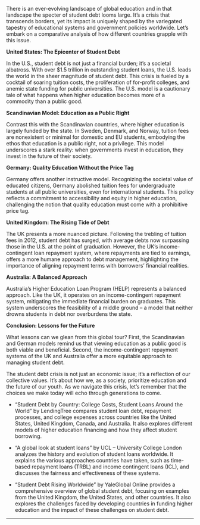 There is an ever-evolving landscape of global education and in that landscape the specter of student debt looms large. It’s a crisis that transcends borders, yet its impact is uniquely shaped by the variegated tapestry of educational systems and government policies worldwide. Let’s embark on a comparative analysis of how different countries grapple with this issue.

**United States: The Epicenter of Student Debt**

In the U.S., student debt is not just a financial burden; it’s a societal albatross. With over $1.5 trillion in outstanding student loans, the U.S. leads the world in the sheer magnitude of student debt. This crisis is fueled by a cocktail of soaring tuition costs, the proliferation of for-profit colleges, and anemic state funding for public universities. The U.S. model is a cautionary tale of what happens when higher education becomes more of a commodity than a public good.

**Scandinavian Model: Education as a Public Right**

Contrast this with the Scandinavian countries, where higher education is largely funded by the state. In Sweden, Denmark, and Norway, tuition fees are nonexistent or minimal for domestic and EU students, embodying the ethos that education is a public right, not a privilege. This model underscores a stark reality: when governments invest in education, they invest in the future of their society.

**Germany: Quality Education Without the Price Tag**

Germany offers another instructive model. Recognizing the societal value of educated citizens, Germany abolished tuition fees for undergraduate students at all public universities, even for international students. This policy reflects a commitment to accessibility and equity in higher education, challenging the notion that quality education must come with a prohibitive price tag.

**United Kingdom: The Rising Tide of Debt**

The UK presents a more nuanced picture. Following the trebling of tuition fees in 2012, student debt has surged, with average debts now surpassing those in the U.S. at the point of graduation. However, the UK’s income-contingent loan repayment system, where repayments are tied to earnings, offers a more humane approach to debt management, highlighting the importance of aligning repayment terms with borrowers’ financial realities.

**Australia: A Balanced Approach**

Australia’s Higher Education Loan Program (HELP) represents a balanced approach. Like the UK, it operates on an income-contingent repayment system, mitigating the immediate financial burden on graduates. This system underscores the feasibility of a middle ground – a model that neither drowns students in debt nor overburdens the state.

**Conclusion: Lessons for the Future**

What lessons can we glean from this global tour? First, the Scandinavian and German models remind us that viewing education as a public good is both viable and beneficial. Second, the income-contingent repayment systems of the UK and Australia offer a more equitable approach to managing student debt.

The student debt crisis is not just an economic issue; it’s a reflection of our collective values. It’s about how we, as a society, prioritize education and the future of our youth. As we navigate this crisis, let’s remember that the choices we make today will echo through generations to come.

- “Student Debt by Country: College Costs, Student Loans Around the World” by LendingTree compares student loan debt, repayment processes, and college expenses across countries like the United States, United Kingdom, Canada, and Australia. It also explores different models of higher education financing and how they affect student borrowing.

- “A global look at student loans” by UCL – University College London analyzes the history and evolution of student loans worldwide. It explains the various approaches countries have taken, such as time-based repayment loans (TRBL) and income contingent loans (ICL), and discusses the fairness and effectiveness of these systems.

- “Student Debt Rising Worldwide” by YaleGlobal Online provides a comprehensive overview of global student debt, focusing on examples from the United Kingdom, the United States, and other countries. It also explores the challenges faced by developing countries in funding higher education and the impact of these challenges on student debt.

- - - - - -